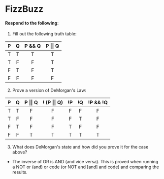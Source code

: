 # FizzBuzz
#### Respond to the following:

1. Fill out the following truth table:

| P  | Q  | P && Q | P \|\| Q |
|:--:|:--:|:------:|:--------:|
| T  | T  |   T    |    T     |
| T  | F  |   F    |    T     |
| F  | T  |   F    |    T     |
| F  | F  |   F    |    F     |


2. Prove a version of DeMorgan's Law:

| P  | Q  | P \|\| Q | ! (P \|\| Q) | !P | !Q | !P && !Q |
|:--:|:--:|:--------:|:------------:|:--:|:--:|:--------:|
| T  | T  |    F     |       F      | F  | F  |    F     |
| T  | F  |    F     |       F      | F  | T  |    F     |
| F  | T  |    F     |       F      | T  | F  |    F     |
| F  | F  |    T     |       T      | T  | T  |    T     |

3. What does DeMorgan's state and how did you prove it for the case above?
  * The inverse of OR is AND (and vice versa). This is proved when running a NOT or (and) or code (or NOT and [and] and code) and comparing the results.
